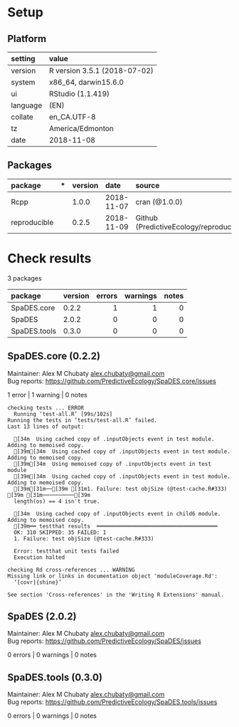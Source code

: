 # Setup

## Platform

|setting  |value                        |
|:--------|:----------------------------|
|version  |R version 3.5.1 (2018-07-02) |
|system   |x86_64, darwin15.6.0         |
|ui       |RStudio (1.1.419)            |
|language |(EN)                         |
|collate  |en_CA.UTF-8                  |
|tz       |America/Edmonton             |
|date     |2018-11-08                   |

## Packages

|package      |*  |version |date       |source                                          |
|:------------|:--|:-------|:----------|:-----------------------------------------------|
|Rcpp         |   |1.0.0   |2018-11-07 |cran (@1.0.0)                                   |
|reproducible |   |0.2.5   |2018-11-09 |Github (PredictiveEcology/reproducible@5ed6a72) |

# Check results

3 packages

|package      |version | errors| warnings| notes|
|:------------|:-------|------:|--------:|-----:|
|SpaDES.core  |0.2.2   |      1|        1|     0|
|SpaDES       |2.0.2   |      0|        0|     0|
|SpaDES.tools |0.3.0   |      0|        0|     0|

## SpaDES.core (0.2.2)
Maintainer: Alex M Chubaty <alex.chubaty@gmail.com>  
Bug reports: https://github.com/PredictiveEcology/SpaDES.core/issues

1 error  | 1 warning  | 0 notes

```
checking tests ... ERROR
  Running ‘test-all.R’ [99s/102s]
Running the tests in ‘tests/test-all.R’ failed.
Last 13 lines of output:
  
  [34m  Using cached copy of .inputObjects event in test module. Adding to memoised copy.
  [39m[34m  Using cached copy of .inputObjects event in test module. Adding to memoised copy.
  [39m[34m  Using memoised copy of .inputObjects event in test module
  [39m[34m  Using cached copy of .inputObjects event in test module. Adding to memoised copy.
  [39m[31m──[39m [31m1. Failure: test objSize (@test-cache.R#333) [39m [31m──────────[39m
  length(os) == 4 isn't true.
  
  [34m  Using cached copy of .inputObjects event in child6 module. Adding to memoised copy.
  [39m══ testthat results  ══════════════════════════════════════
  OK: 310 SKIPPED: 35 FAILED: 1
  1. Failure: test objSize (@test-cache.R#333) 
  
  Error: testthat unit tests failed
  Execution halted

checking Rd cross-references ... WARNING
Missing link or links in documentation object 'moduleCoverage.Rd':
  ‘[covr]{shine}’

See section 'Cross-references' in the 'Writing R Extensions' manual.

```

## SpaDES (2.0.2)
Maintainer: Alex M Chubaty <alex.chubaty@gmail.com>  
Bug reports: https://github.com/PredictiveEcology/SpaDES/issues

0 errors | 0 warnings | 0 notes

## SpaDES.tools (0.3.0)
Maintainer: Alex M Chubaty <alex.chubaty@gmail.com>  
Bug reports: https://github.com/PredictiveEcology/SpaDES.tools/issues

0 errors | 0 warnings | 0 notes

